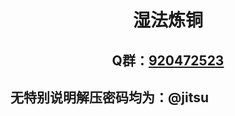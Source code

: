 # <center>湿法炼铜</center>


## <center>Q群：[920472523](https://jq.qq.com/?_wv=1027&k=W7OQDny2)</center>


## 无特别说明解压密码均为：@jitsu

